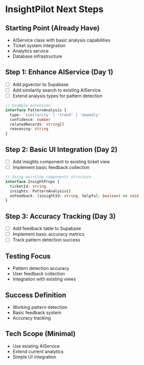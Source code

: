 # InsightPilot Next Steps

## Starting Point (Already Have)
- AIService class with basic analysis capabilities
- Ticket system integration
- Analytics service
- Database infrastructure

## Step 1: Enhance AIService (Day 1)
- [ ] Add pgvector to Supabase
- [ ] Add similarity search to existing AIService
- [ ] Extend analysis types for pattern detection
```typescript
// Example extension
interface PatternAnalysis {
  type: 'similarity' | 'trend' | 'anomaly'
  confidence: number
  relatedRecords: string[]
  reasoning: string
}
```

## Step 2: Basic UI Integration (Day 2)
- [ ] Add insights component to existing ticket view
- [ ] Implement basic feedback collection
```typescript
// Using existing components structure
interface InsightProps {
  ticketId: string
  insights: PatternAnalysis[]
  onFeedback: (insightId: string, helpful: boolean) => void
}
```

## Step 3: Accuracy Tracking (Day 3)
- [ ] Add feedback table to Supabase
- [ ] Implement basic accuracy metrics
- [ ] Track pattern detection success

## Testing Focus
- Pattern detection accuracy
- User feedback collection
- Integration with existing views

## Success Definition
- Working pattern detection
- Basic feedback system
- Accuracy tracking

## Tech Scope (Minimal)
- Use existing AIService
- Extend current analytics
- Simple UI integration 